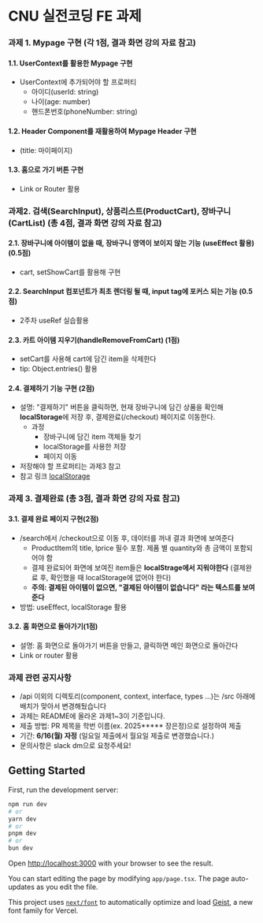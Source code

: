 # CNU 실전코딩 FE 과제

### 과제 1. Mypage 구현 (각 1점, 결과 화면 강의 자료 참고)

#### 1.1. UserContext를 활용한 Mypage 구현 

- UserContext에 추가되어야 할 프로퍼티
  - 아이디(userId: string)
  - 나이(age: number)
  - 핸드폰번호(phoneNumber: string)

#### 1.2. Header Component를 재활용하여 Mypage Header 구현

- (title: 마이페이지)

#### 1.3. 홈으로 가기 버튼 구현

- Link or Router 활용

### 과제2. 검색(SearchInput), 상품리스트(ProductCart), 장바구니(CartList) (총 4점, 결과 화면 강의 자료 참고)

#### 2.1. 장바구니에 아이템이 없을 때, 장바구니 영역이 보이지 않는 기능 (useEffect 활용) (0.5점)

- cart, setShowCart를 활용해 구현

#### 2.2. SearchInput 컴포넌트가 최초 렌더링 될 때, input tag에 포커스 되는 기능 (0.5점)

- 2주차 useRef 실습활용

#### 2.3. 카트 아이템 지우기(handleRemoveFromCart) (1점)

- setCart를 사용해 cart에 담긴 item을 삭제한다
- tip: Object.entries() 활용

#### 2.4. 결제하기 기능 구현 (2점)

- 설명: "결제하기" 버튼을 클릭하면, 현재 장바구니에 담긴 상품을 확인해 **localStorage**에 저장 후, 결제완료(/checkout) 페이지로 이동한다.
  - 과정
    - 장바구니에 담긴 item 객체들 찾기
    - localStorage를 사용한 저장
    - 페이지 이동
- 저장해야 할 프로퍼티는 과제3 참고
- 참고 링크 [localStorage](https://developer.mozilla.org/ko/docs/Web/API/Window/localStorage)

### 과제 3. 결제완료 (총 3점, 결과 화면 강의 자료 참고)

#### 3.1. 결제 완료 페이지 구현(2점)

- /search에서 /checkout으로 이동 후, 데이터를 꺼내 결과 화면에 보여준다
  - ProductItem의 title, lprice 필수 포함. 제품 별 quantity와 총 금액이 포함되어야 함
  - 결제 완료되어 화면에 보여진 item들은 **localStrage에서 지워야한다** (결제완료 후, 확인했을 때 localStorage에 없어야 한다)
  - **주의: 결제된 아이템이 없으면, "결제된 아이템이 없습니다" 라는 텍스트를 보여준다**
- 방법: useEffect, localStorage 활용

#### 3.2. 홈 화면으로 돌아가기(1점)

- 설명: 홈 화면으로 돌아가기 버튼을 만들고, 클릭하면 메인 화면으로 돌아간다
- Link or router 활용

### 과제 관련 공지사항

- /api 이외의 디렉토리(component, context, interface, types ...)는 /src 아래에 배치가 맞아서 변경해뒀습니다
- 과제는 README에 올라온 과제1~3이 기준입니다.
- 제출 방법: PR 제목을 학번 이름(ex. 2025**\*** 장은정)으로 설정하여 제출
- 기간: **6/16(월) 자정** (일요일 제출에서 월요일 제출로 변경했습니다.)
- 문의사항은 slack dm으로 요청주세요!

## Getting Started

First, run the development server:

```bash
npm run dev
# or
yarn dev
# or
pnpm dev
# or
bun dev
```

Open [http://localhost:3000](http://localhost:3000) with your browser to see the result.

You can start editing the page by modifying `app/page.tsx`. The page auto-updates as you edit the file.

This project uses [`next/font`](https://nextjs.org/docs/app/building-your-application/optimizing/fonts) to automatically optimize and load [Geist](https://vercel.com/font), a new font family for Vercel.
